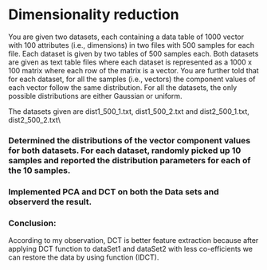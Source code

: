 # Dimensionality reduction

You are given two datasets, each containing a data table of 1000 vector with 100 attributes (i.e., dimensions) in two files with 500 samples for each file. Each dataset is given by two tables of 500 samples each. Both datasets are given as text table files where each dataset is represented as a 1000 x 100 matrix where each row of the matrix is a vector. You are further told that for each dataset, for all the samples (i.e., vectors) the component values of each vector follow the same distribution. For all the datasets, the only possible distributions are either Gaussian or uniform.

The datasets given are dist1_500_1.txt, dist1_500_2.txt and dist2_500_1.txt, dist2_500_2.txt\

### Determined the distributions of the vector component values for both datasets. For each dataset, randomly picked up 10 samples and reported the distribution parameters for each of the 10 samples.

### Implemented PCA and DCT on both the Data sets and observerd the result.

### Conclusion:
According to my observation, DCT is better feature extraction because after applying DCT function to dataSet1 and dataSet2 with less co-efficients we can restore the data by using function (IDCT).

